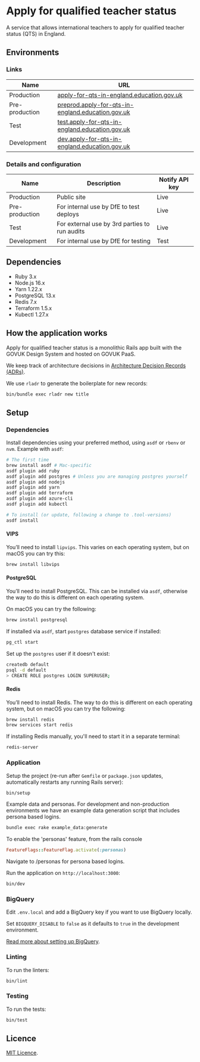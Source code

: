 # Apply for qualified teacher status

A service that allows international teachers to apply for qualified teacher status (QTS) in England.

## Environments

### Links

| Name           | URL                                                                                                            |
| -------------- | -------------------------------------------------------------------------------------------------------------- |
| Production     | [apply-for-qts-in-england.education.gov.uk](https://apply-for-qts-in-england.education.gov.uk)                 |
| Pre-production | [preprod.apply-for-qts-in-england.education.gov.uk](https://preprod.apply-for-qts-in-england.education.gov.uk) |
| Test           | [test.apply-for-qts-in-england.education.gov.uk](https://test.apply-for-qts-in-england.education.gov.uk)       |
| Development    | [dev.apply-for-qts-in-england.education.gov.uk](https://dev.apply-for-qts-in-england.education.gov.uk)         |

### Details and configuration

| Name           | Description                                   | Notify API key |
| -------------- | --------------------------------------------- | -------------- |
| Production     | Public site                                   | Live           |
| Pre-production | For internal use by DfE to test deploys       | Live           |
| Test           | For external use by 3rd parties to run audits | Live           |
| Development    | For internal use by DfE for testing           | Test           |

## Dependencies

- Ruby 3.x
- Node.js 16.x
- Yarn 1.22.x
- PostgreSQL 13.x
- Redis 7.x
- Terraform 1.5.x
- Kubectl 1.27.x

## How the application works

Apply for qualified teacher status is a monolithic Rails app built with the
GOVUK Design System and hosted on GOVUK PaaS.

We keep track of architecture decisions in [Architecture Decision Records
(ADRs)](/adr/).

We use `rladr` to generate the boilerplate for new records:

```bash
bin/bundle exec rladr new title
```

## Setup

### Dependencies

Install dependencies using your preferred method, using `asdf` or `rbenv` or
`nvm`. Example with `asdf`:

```sh
# The first time
brew install asdf # Mac-specific
asdf plugin add ruby
asdf plugin add postgres # Unless you are managing postgres yourself
asdf plugin add nodejs
asdf plugin add yarn
asdf plugin add terraform
asdf plugin add azure-cli
asdf plugin add kubectl

# To install (or update, following a change to .tool-versions)
asdf install
```

#### VIPS

You’ll need to install `lipvips`. This varies on each operating system, but on macOS you can try this:

```bash
brew install libvips
```

#### PostgreSQL

You’ll need to install PostgreSQL. This can be installed via `asdf`, otherwise the way to do this is different on each operating system.

On macOS you can try the following:

```bash
brew install postgresql
```

If installed via `asdf`, start `postgres` database service if installed:

```sh
pg_ctl start
```

Set up the `postgres` user if it doesn't exist:

```sh
createdb default
psql -d default
> CREATE ROLE postgres LOGIN SUPERUSER;
```

#### Redis

You’ll need to install Redis. The way to do this is different on each operating system, but on macOS you can try the following:

```bash
brew install redis
brew services start redis
```

If installing Redis manually, you'll need to start it in a separate terminal:

```bash
redis-server
```

### Application

Setup the project (re-run after `Gemfile` or `package.json` updates, automatically restarts any running Rails server):

```bash
bin/setup
```

Example data and personas. For development and non-production environments we have an example data generation script that includes persona based logins.

```bash
bundle exec rake example_data:generate
```

To enable the 'personas' feature, from the rails console

```ruby
FeatureFlags::FeatureFlag.activate(:personas)
```

Navigate to /personas for persona based logins.

Run the application on `http://localhost:3000`:

```bash
bin/dev
```

### BigQuery

Edit `.env.local` and add a BigQuery key if you want to use BigQuery locally.

Set `BIGQUERY_DISABLE` to `false` as it defaults to `true` in the development environment.

[Read more about setting up BigQuery](docs/set-up-analytics.md).

### Linting

To run the linters:

```bash
bin/lint
```

### Testing

To run the tests:

```bash
bin/test
```

## Licence

[MIT Licence](LICENCE).

